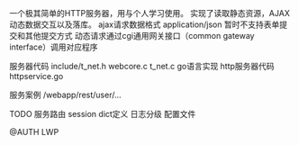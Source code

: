 一个极其简单的HTTP服务器，用与个人学习使用。
实现了读取静态资源，AJAX动态数据交互以及落库。
ajax请求数据格式 application/json 暂时不支持表单提交和其他提交方式
动态请求通过cgi通用网关接口（common gateway interface）调用对应程序

服务器代码
include/t_net.h
webcore.c
t_net.c
go语言实现 http服务器代码httpservice.go

服务案例
/webapp/rest/user/...

TODO 
服务路由
session
dict定义
日志分级
配置文件



@AUTH LWP
